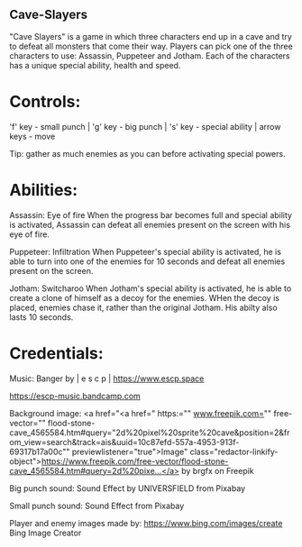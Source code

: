 ## Cave-Slayers
"Cave Slayers" is a game in which three characters end up in a cave and try to defeat all monsters that come their way. Players can pick one of the three characters to use: Assassin, Puppeteer and Jotham. Each of the characters has a unique special ability, health and speed.

# Controls:
'f' key - small punch | 'g' key - big punch | 's' key - special ability | arrow keys - move

Tip: gather as much enemies as you can before activating special powers.

# Abilities:
Assassin: Eye of fire
When the progress bar becomes full and special ability is activated, Assassin can defeat all enemies present on the screen with his eye of fire.

Puppeteer: Infiltration
When Puppeteer's special ability is activated, he is able to turn into one of the enemies for 10 seconds and defeat all enemies present on the screen.

Jotham: Switcharoo
When Jotham's special ability is activated, he is able to create a clone of himself as a decoy for the enemies. WHen the decoy is placed, enemies chase it, rather than the original Jotham. His abilty also lasts 10 seconds.

# Credentials:
Music: Banger by | e s c p | https://www.escp.space

https://escp-music.bandcamp.com

Background image: <a href="<a href=" https:="" www.freepik.com="" free-vector="" flood-stone-cave_4565584.htm#query="2d%20pixel%20sprite%20cave&position=2&from_view=search&track=ais&uuid=10c87efd-557a-4953-913f-69317b17a00c"" previewlistener="true">Image" class="redactor-linkify-object">https://www.freepik.com/free-vector/flood-stone-cave_4565584.htm#query=2d%20pixe...</a> by brgfx on Freepik

Big punch sound: Sound Effect by UNIVERSFIELD from Pixabay

Small punch sound: Sound Effect from Pixabay

Player and enemy images made by: https://www.bing.com/images/create Bing Image Creator
